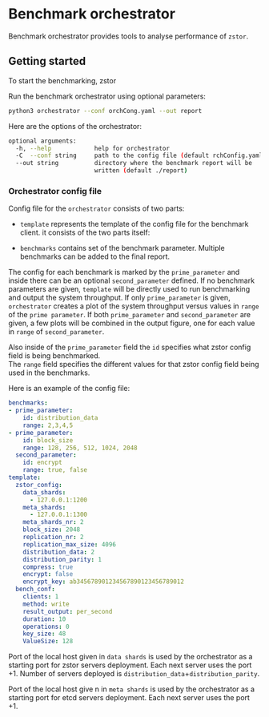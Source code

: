 # Benchmark orchestrator

Benchmark orchestrator provides tools to analyse performance of `zstor`.

## Getting started

To start the benchmarking, zstor 

Run the benchmark orchestrator using optional parameters:
``` bash
python3 orchestrator --conf orchCong.yaml --out report
```

Here are the options of the orchestrator:
``` bash
optional arguments:
  -h, --help            help for orchestrator
  -C  --conf string     path to the config file (default rchConfig.yaml)
  --out string          directory where the benchmark report will be
                        written (default ./report)
```

### Orchestrator config file
Config file for the `orchestrator` consists of two parts:

  * `template` represents the template of the config file for the benchmark client. it consists of the two parts itself:

  * `benchmarks` contains set of the benchmark parameter.
  Multiple benchmarks can be added to the final report. 

The config for each benchmark is marked by the `prime_parameter` and inside there can be an optional `second_parameter` defined. 
If no benchmark parameters are given, `template` will be directly used to run benchmarking and output the system throughput.
If only `prime_parameter` is given, `orchestrator` creates a plot of the system throughput versus values in `range` of the `prime parameter`.
If both `prime_parameter` and `second_parameter` are given, a few plots will be combined in the output figure, one for each value in `range` of `second_parameter`.

Also inside of the `prime_parameter` field the `id` specifies what zstor config field is being benchmarked.  
The `range` field specifies the different values for that zstor config field being used in the benchmarks.

Here is an example of the config file:
``` yaml
benchmarks:
- prime_parameter:
    id: distribution_data
    range: 2,3,4,5
- prime_parameter:
    id: block_size
    range: 128, 256, 512, 1024, 2048
  second_parameter:
    id: encrypt
    range: true, false
template:
  zstor_config:
    data_shards:
      - 127.0.0.1:1200
    meta_shards:
      - 127.0.0.1:1300
    meta_shards_nr: 2
    block_size: 2048
    replication_nr: 2
    replication_max_size: 4096
    distribution_data: 2
    distribution_parity: 1
    compress: true
    encrypt: false
    encrypt_key: ab345678901234567890123456789012
  bench_conf:
    clients: 1
    method: write
    result_output: per_second
    duration: 10
    operations: 0
    key_size: 48
    ValueSize: 128
```
Port of the local host given in `data shards` is used by the orchestrator as a starting port for zstor servers deployment. Each next server uses the port +1.
Number of servers deployed is `distribution_data`+`distribution_parity`.

Port of the local host give n in `meta shards` is used by the orchestrator as a starting port for etcd servers deployment. Each next server uses the port +1.

